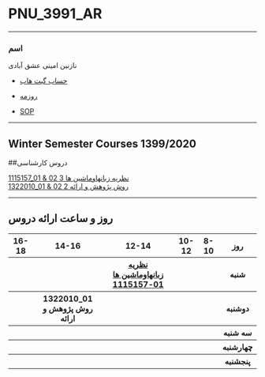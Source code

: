 # PNU_3991_AR
---------
### اسم
 
نازنین امینی عشق آبادی
- [حساب گیت هاب](https://github.com/nazanin-amini)
- [روزمه](https://nazanin-amini.github.io)

- [SOP]()


------------------
## Winter Semester Courses 1399/2020


##دروس کارشناسی

[1115157_01 & 02 نظريه زبانهاوماشين ها 3]()
<br>
[1322010_01 & 02 2 روش پژوهش و ارائه]()
<br>

--------------
## روز و ساعت ارائه دروس

<table style="width:100%">
  <tr>
    <th >16-18</th>
    <th >14-16</th>
    <th >12-14</th>
    <th>10-12</th>
    <th>8-10</th>
    <th>روز</th>
  </tr>
  <tr>
  </tr>
   <tr>
    <th ></th>
    <th ></th>
    <th ><a href="https://github.com/AliRazavi-edu/PNU_3991/tree/master/_BSc/Theory-of-Languages-and-Machines" >نظريه زبانهاوماشين ها 01-1115157</a></th>
    <th></th>
    <th ></th>
    <th>شنبه</th>
  </tr>
   <tr>
    <th ></th>
     <th><a herf="https://github.com/AliRazavi-edu/PNU_3991/tree/master/_BSc/ResearchAndPresentationMethods"  
     >1322010_01 روش پژوهش و ارائه </a></th>
     <th></th>
     <th ></th>
     <th ></th>
    <th>دوشنبه</th>
  </tr>
   <tr>
    <th ></th>
    <th ></th>
    <th ></th>
    <th ></th>
    <th ></th>
    <th>سه شنبه</th>
 </tr>
  <tr>
   <th ></th>
   <th ></th>
   <th ></th>
   <th ></th>
   <th ></th>
   <th>چهارشنبه</th>
 </tr>
 <tr>
  <th ></th>
  <th ></th>
  <th ></th>
  <th ></th>
  <th ></th>
  <th>پنجشنبه</th>
  </tr>
</table>
